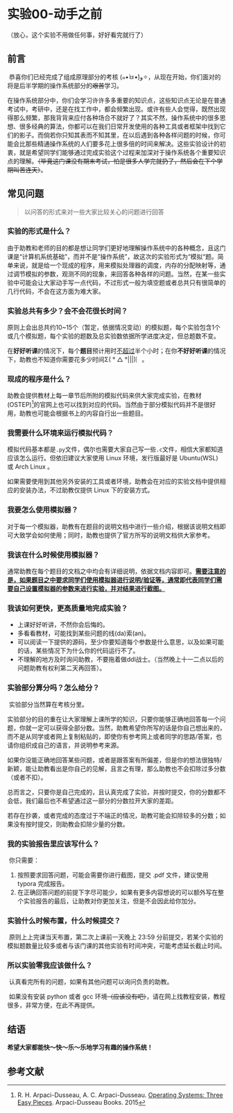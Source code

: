 # 实验00-动手之前

（放心，这个实验不用做任何事，好好看完就行了）

## 前言

​	恭喜你们已经完成了组成原理部分的考核 (๑•̀ㅂ•́)و✧，从现在开始，你们面对的将是后半学期的操作系统部分的~~艰苦~~学习。

​	在操作系统部分中，你们会学习许许多多重要的知识点，这些知识点无论是在普通考试中，考研中，还是在找工作中，都会频繁出现。或许有些人会觉得，既然出现得那么频繁，那我背背来应付各种场合不就好了？其实不然，操作系统中的很多思想、很多经典的算法，你都可以在我们日常开发使用的各种工具或者框架中找到它们的影子。而倘若你只知其表而不知其里，在以后遇到各种各样问题的时候，你可能会比那些精通操作系统的人们要多花上很多倍的时间来解决。这些实验设计的初衷，就是希望同学们能够通过完成实验这个过程来加深对于操作系统各个重要知识点的理解。~~（毕竟这门课没有期末考试，怕是很多人学完就扔了，然后会在下个学期叫苦连天）~~。

## 常见问题

> 以问答的形式来对一些大家比较关心的问题进行回答

### 实验的形式是什么？

​	由于助教和老师的目的都是想让同学们更好地理解操作系统中的各种概念，且这门课是“计算机系统基础”，而并不是“操作系统”，故这次的实验形式为“模拟“题。简单来说，就是给一个现成的程序，用来模拟处理器的调度，内存的分配映射等，通过调节模拟的参数，观测不同的现象，来回答各种各样的问题。当然，在某一些实验中可能会让大家动手写一点代码，不过形式一般为填空题或者总共只有很简单的几行代码，不会在这方面为难大家。

### 实验总共有多少？会不会花很长时间？

​	原则上会出总共约10~15个（暂定，依据情况变动）的模拟题，每个实验包含1个或几个模拟题，每个实验的题数及总实验数依据所学进度决定，但总题数不变。

​	在**好好听课**的情况下，每个**题目**预计用时<u>不超过</u>半个小时；在你**不好好听课**的情况下，助教也不知道你需要花多少时间Σ( ° △ °|||)︴。

### 现成的程序是什么？

​	助教会提供教材上每一章节后所附的模拟代码来供大家完成实验，在教材(OSTEP)[^Arpaci-Dusseau+2015]的官网上也可以找到对应的代码。当然由于部分模拟代码并不是很好用，助教也可能会根据书上的内容自行出一些题目。

### 我需要什么环境来运行模拟代码？

​	模拟代码基本都是`.py`文件，偶尔也需要大家自己写一些`.c`文件，相信大家都知道应该怎么运行。但依旧建议大家使用 Linux 环境，发行版最好是 Ubuntu(WSL) 或 Arch Linux 。

​	如果需要使用到其他另外安装的工具或者环境，助教会在对应的实验文档中提供相应的安装办法，不过助教仅提供 Linux 下的安装方式。

### 我要怎么使用模拟器？

​	对于每一个模拟器，助教有在题目的说明文档中进行一些介绍，根据该说明文档即可大致学会如何使用；同时，助教也提供了官方所写的说明文档供大家参考。

### 我该在什么时候使用模拟器？

​	通常助教在每个题目的文档之中均会有详细说明，依据文档内容即可。**<u>需要注意的是，如果题目之中要求同学们使用模拟器进行说明/验证等，通常即代表同学们需要自己设置模拟器的参数来进行实验，并对结果进行截图。</u>**

### 我该如何更快，更高质量地完成实验？

- 上课好好听讲，不然你会后悔的。
- 多看看教材，可能找到某些问题的线(da)索(an)。
- 可以阅读一下提供的源码，至少你要知道每个参数是什么意思，以及如果可能的话，某些情况下为什么你的代码运行不了。
- 不理解的地方及时询问助教，不要拖着做ddl战士。（当然晚上十一二点以后的问题助教有权利第二天再回答）。

### 实验部分算分吗？怎么给分？

​	实验部分当然算在考核分里。

​	实验部分的目的重在让大家理解上课所学的知识，只要你能够正确地回答每一个问题，你就一定可以获得全部分数。当然，助教希望你所写的话是你自己想出来的，而不是从同学或者网上复制粘贴的，即使你有参考网上或者同学的思路/答案，也请你组织成自己的语言，并说明参考来源。

​	如果你没能正确地回答某些问题，或者是跟答案有所偏差，但是你的想法很独特/新颖，能让助教看出是你自己的见解，且言之有理，那么助教也不会扣除过多分数（或者不扣）。

​	总而言之，只要你是自己完成的，且认真完成了实验，并按时提交，你的分数都不会低，我们最后也不希望通过这一部分的分数拉开大家的差距。

​	若存在抄袭，或者完成的态度过于不端正的情况，助教可能会扣除较多的分数；如果没有按时提交，则助教会扣除少量的分数。

### 我的实验报告里应该写什么？

​	你只需要：

1. 按照要求回答问题，可能会需要你进行截图，提交 .pdf 文件，建议使用 typora 完成报告。
2. 在正确回答问题的前提下字尽可能少，如果有更多内容想说的可以额外写在整个实验报告的最后，让助教对你更加关注，但是不会因此给你加分。

### 实验什么时候布置，什么时候提交？

​	原则上上完课当天布置，第二次上课前一天晚上 23:59 分前提交，若某个实验的模拟题数量比较多或者与该门课的其他实验有时间冲突，可能考虑延长截止时间。

### 所以实验零我应该做什么？

​	认真看完所有的问题，如果有其他问题可以询问负责的助教。

​	如果没有安装 python 或者 gcc 环境~~（应该没有吧）~~，请在网上找教程安装，教程很多，非常方便，在此不再提供。

## 结语

**希望大家都能快～快～乐～乐地学习有趣的操作系统！**

## 参考文献
[^Arpaci-Dusseau+2015]:R. H. Arpaci-Dusseau, A. C. Arpaci-Dusseau. [Operating Systems: Three Easy Pieces](http://pages.cs.wisc.edu/~remzi/OSTEP/). Arpaci-Dusseau Books. 2015
